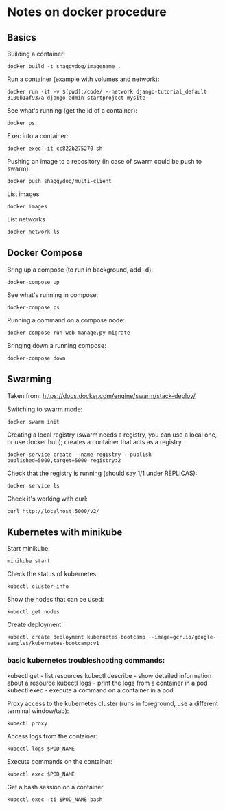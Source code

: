 # Notes on docker procedure

## Basics

Building a container:
```
docker build -t shaggydog/imagename .
```

Run a container (example with volumes and network):
```
docker run -it -v $(pwd):/code/ --network django-tutorial_default 3100b1af937a django-admin startproject mysite
```

See what's running (get the id of a container):
```
docker ps
```

Exec into a container:
```
docker exec -it cc822b275270 sh
```

Pushing an image to a repository (in case of swarm could be push to swarm):
```
docker push shaggydog/multi-client
```

List images
```
docker images
```

List networks
```
docker network ls
```

## Docker Compose

Bring up a compose (to run in background, add -d):
```
docker-compose up
```

See what's running in compose:
```
docker-compose ps
```

Running a command on a compose node:
```
docker-compose run web manage.py migrate
```

Bringing down a running compose:
```
docker-compose down
```

## Swarming

Taken from: https://docs.docker.com/engine/swarm/stack-deploy/

Switching to swarm mode:
```
docker swarm init
```

Creating a local registry (swarm needs a registry, you can use a local one, or use docker hub); creates a container that acts as a registry.
```
docker service create --name registry --publish published=5000,target=5000 registry:2
```

Check that the registry is running (should say 1/1 under REPLICAS):
```
docker service ls
```

Check it's working with curl:
```
curl http://localhost:5000/v2/
```


## Kubernetes with minikube

Start minikube:
```
minikube start
```

Check the status of kubernetes:
```
kubectl cluster-info
```

Show the nodes that can be used:
```
kubectl get nodes
```

Create deployment:
```
kubectl create deployment kubernetes-bootcamp --image=gcr.io/google-samples/kubernetes-bootcamp:v1
```

### basic kubernetes troubleshooting commands:
kubectl get - list resources
kubectl describe - show detailed information about a resource
kubectl logs - print the logs from a container in a pod
kubectl exec - execute a command on a container in a pod

Proxy access to the kubernetes cluster (runs in foreground, use a different terminal window/tab):
```
kubectl proxy
```

Access logs from the container:
```
kubectl logs $POD_NAME
```

Execute commands on the container:
```
kubectl exec $POD_NAME
```

Get a bash session on a container
```
kubectl exec -ti $POD_NAME bash
```



